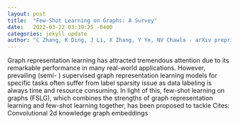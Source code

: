 ```yaml
---
layout: post
title:  "Few-Shot Learning on Graphs: A Survey"
date:   2022-03-22 03:39:25 -0400
categories: jekyll update
author: "C Zhang, K Ding, J Li, X Zhang, Y Ye, NV Chawla - arXiv preprint arXiv , 2022"
---
```

Graph representation learning has attracted tremendous attention due to its remarkable performance in many real-world applications. However, prevailing (semi- ) supervised graph representation learning models for specific tasks often suffer from label sparsity issue as data labeling is always time and resource consuming. In light of this, few-shot learning on graphs (FSLG), which combines the strengths of graph representation learning and few-shot learning together, has been proposed to tackle Cites: Convolutional 2d knowledge graph embeddings